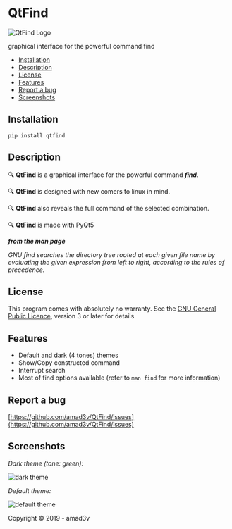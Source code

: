 

# QtFind
![QtFind Logo](https://github.com/amad3v/QtFind/raw/master/Icon.png)

graphical interface for the powerful command find

- [Installation](#installation)
- [Description](#description)
- [License](#license)
- [Features](#features)
- [Report a bug](#report-a-bug)
- [Screenshots](#screenshots)

## **Installation**

    pip install qtfind

## **Description**

:mag: **QtFind** is a graphical interface for the powerful command ***find***.

:mag: **QtFind** is designed with new comers to linux in mind.

:mag: **QtFind** also reveals the full command of the selected combination.

:mag: **QtFind** is made with PyQt5

***from the man page***

*GNU find searches the directory tree rooted at each given file name by evaluating the given expression from left to right, according to the rules of precedence.*

## **License**
This program comes with absolutely no warranty.
See the [GNU General Public Licence](https://www.gnu.org/licenses/gpl-3.0.html), version 3 or later for details.

## **Features**
 - Default and dark (4 tones) themes
 - Show/Copy constructed command
 - Interrupt search
 - Most of find options available (refer to `man find` for more information)

## **Report a bug**
[https://github.com/amad3v/QtFind/issues](https://github.com/amad3v/QtFind/issues)

## **Screenshots**

*Dark theme (tone: green):*

![dark theme](https://github.com/amad3v/QtFind/raw/master/docs/main_window.png)

*Default theme:*

![default theme](https://github.com/amad3v/QtFind/raw/master/docs/main_window_l.png)

Copyright :copyright: 2019 - amad3v
